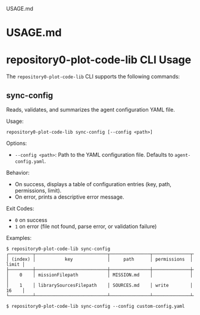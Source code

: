 USAGE.md
# USAGE.md
# repository0-plot-code-lib CLI Usage

The `repository0-plot-code-lib` CLI supports the following commands:

## sync-config

Reads, validates, and summarizes the agent configuration YAML file.

Usage:
```
repository0-plot-code-lib sync-config [--config <path>]
```

Options:

- `--config <path>`: Path to the YAML configuration file. Defaults to `agent-config.yaml`.

Behavior:

- On success, displays a table of configuration entries (key, path, permissions, limit).
- On error, prints a descriptive error message.

Exit Codes:

- `0` on success
- `1` on error (file not found, parse error, or validation failure)

Examples:
```
$ repository0-plot-code-lib sync-config
┌─────────┬───────────────────────────┬───────────────┬──────────────┬───────┐
│ (index) │           key             │     path      │ permissions  │ limit │
├─────────┼───────────────────────────┼───────────────┼──────────────┼───────┤
│    0    │ missionFilepath           │ MISSION.md    │              │       │
│    1    │ librarySourcesFilepath    │ SOURCES.md    │ write        │ 16    │
└─────────┴───────────────────────────┴───────────────┴──────────────┴───────┘

$ repository0-plot-code-lib sync-config --config custom-config.yaml
```
